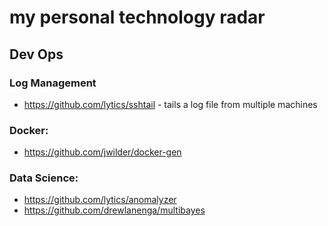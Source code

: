 my personal technology radar
===================

## Dev Ops
### Log Management 
- https://github.com/lytics/sshtail - tails a log file from multiple machines 

### Docker: 
- https://github.com/jwilder/docker-gen 


### Data Science: 
- https://github.com/lytics/anomalyzer
- https://github.com/drewlanenga/multibayes 
